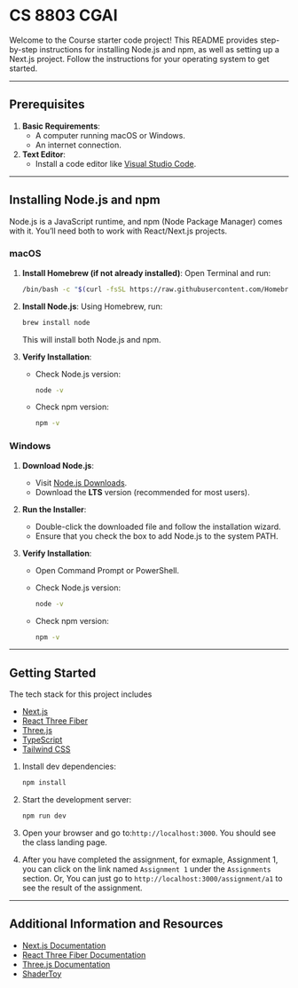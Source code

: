 # CS 8803 CGAI

Welcome to the Course starter code project! This README provides step-by-step instructions for installing Node.js and npm, as well as setting up a Next.js project. Follow the instructions for your operating system to get started.

---

## Prerequisites

1. **Basic Requirements**:
   - A computer running macOS or Windows.
   - An internet connection.
2. **Text Editor**:
   - Install a code editor like [Visual Studio Code](https://code.visualstudio.com/).

---

## Installing Node.js and npm

Node.js is a JavaScript runtime, and npm (Node Package Manager) comes with it. You’ll need both to work with React/Next.js projects.

### macOS

1. **Install Homebrew (if not already installed)**:
   Open Terminal and run:

   ```bash
   /bin/bash -c "$(curl -fsSL https://raw.githubusercontent.com/Homebrew/install/HEAD/install.sh)"
   ```

2. **Install Node.js**:
   Using Homebrew, run:

   ```bash
   brew install node
   ```

   This will install both Node.js and npm.

3. **Verify Installation**:
   - Check Node.js version:

     ```bash
     node -v
     ```

   - Check npm version:

     ```bash
     npm -v
     ```

### Windows

1. **Download Node.js**:
   - Visit [Node.js Downloads](https://nodejs.org/).
   - Download the **LTS** version (recommended for most users).

2. **Run the Installer**:
   - Double-click the downloaded file and follow the installation wizard.
   - Ensure that you check the box to add Node.js to the system PATH.

3. **Verify Installation**:
   - Open Command Prompt or PowerShell.
   - Check Node.js version:

     ```bash
     node -v
     ```

   - Check npm version:

     ```bash
     npm -v
     ```

---

## Getting Started

The tech stack for this project includes

- [Next.js](https://nextjs.org/)
- [React Three Fiber](https://r3f.docs.pmnd.rs/getting-started/introduction)
- [Three.js](https://threejs.org/)
- [TypeScript](https://www.typescriptlang.org/)
- [Tailwind CSS](https://tailwindcss.com/)

1. Install dev dependencies:

   ```bash
   npm install
   ```

2. Start the development server:

   ```bash
   npm run dev
   ```

3. Open your browser and go to:`http://localhost:3000`. You should see the class landing page.

4. After you have completed the assignment, for exmaple, Assignment 1, you can click on the link named `Assignment 1` under the `Assignments` section. Or, You can just go to `http://localhost:3000/assignment/a1` to see the result of the assignment.

---

## Additional Information and Resources

- [Next.js Documentation](https://nextjs.org/docs)
- [React Three Fiber Documentation](https://r3f.docs.pmnd.rs/getting-started/introduction)
- [Three.js Documentation](https://threejs.org/docs/index.html#manual/en/introduction/Creating-a-scene)
- [ShaderToy](https://www.shadertoy.com/)
